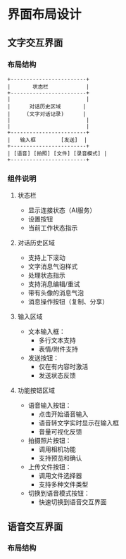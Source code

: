 # 界面布局设计

## 文字交互界面

### 布局结构
```
+------------------------+
|       状态栏            |
+------------------------+
|                        |
|      对话历史区域       |
|     (文字对话记录)      |
|                        |
|                        |
+------------------------+
|   输入框        [发送]  |
+------------------------+
| [语音] [拍照] [文件] [录音模式] |
+------------------------+
```

### 组件说明
1. 状态栏
   - 显示连接状态（AI服务）
   - 设置按钮
   - 当前工作状态指示

2. 对话历史区域
   - 支持上下滚动
   - 文字消息气泡样式
   - 处理状态指示
   - 支持消息编辑/重试
   - 带有头像的消息气泡
   - 消息操作按钮（复制、分享）

3. 输入区域
   - 文本输入框：
     - 多行文本支持
     - 表情/附件支持
   - 发送按钮：
     - 仅在有内容时激活
     - 发送状态反馈

4. 功能按钮区域
   - 语音输入按钮：
     - 点击开始语音输入
     - 语音转文字实时显示在输入框
     - 音量可视化反馈
   - 拍摄照片按钮：
     - 调用相机功能
     - 支持预览和确认
   - 上传文件按钮：
     - 调用文件选择器
     - 支持多种文件类型
   - 切换到语音模式按钮：
     - 快速切换到语音交互界面

## 语音交互界面

### 布局结构
```